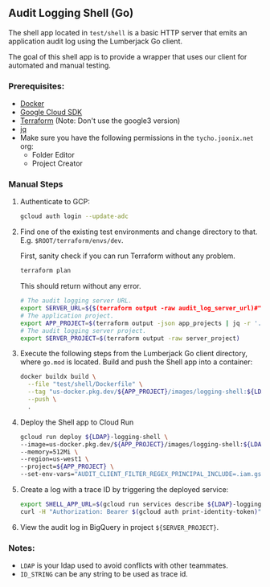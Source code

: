 ## Audit Logging Shell (Go)

The shell app located in `test/shell` is a basic HTTP server that emits an
application audit log using the Lumberjack Go client.

The goal of this shell app is to provide a wrapper that uses our client for
automated and manual testing.

### Prerequisites:

-   [Docker](https://docs.docker.com/get-docker/)
-   [Google Cloud SDK](https://cloud.google.com/sdk/docs/install)
-   [Terraform](https://learn.hashicorp.com/tutorials/terraform/install-cli)
    (Note: Don't use the google3 version)
-   [jq](https://stedolan.github.io/jq/)
-   Make sure you have the following permissions in the `tycho.joonix.net` org:
    -   Folder Editor
    -   Project Creator

### Manual Steps

1.  Authenticate to GCP:

    ```sh
    gcloud auth login --update-adc
    ```

1.  Find one of the existing test environments and change directory to that.
    E.g. `$ROOT/terraform/envs/dev`.

    First, sanity check if you can run Terraform without any problem.

    ```sh
    terraform plan
    ```

    This should return without any error.

    ```sh
    # The audit logging server URL.
    export SERVER_URL=${$(terraform output -raw audit_log_server_url)#"https://"}:443
    # The application project.
    export APP_PROJECT=$(terraform output -json app_projects | jq -r '.[0]')
    # The audit logging server project.
    export SERVER_PROJECT=$(terraform output -raw server_project)
    ```

1.  Execute the following steps from the Lumberjack Go client directory, where
    `go.mod` is located. Build and push the Shell app into a container:

    ```sh
    docker buildx build \
      --file "test/shell/Dockerfile" \
      --tag "us-docker.pkg.dev/${APP_PROJECT}/images/logging-shell:${LDAP}" \
      --push \
      .
    ```

1.  Deploy the Shell app to Cloud Run

    ```sh
    gcloud run deploy ${LDAP}-logging-shell \
    --image=us-docker.pkg.dev/${APP_PROJECT}/images/logging-shell:${LDAP} \
    --memory=512Mi \
    --region=us-west1 \
    --project=${APP_PROJECT} \
    --set-env-vars="AUDIT_CLIENT_FILTER_REGEX_PRINCIPAL_INCLUDE=.iam.gserviceaccount.com$,AUDIT_CLIENT_BACKEND_REMOTE_ADDRESS=${SERVER_URL}"
    ```

1.  Create a log with a trace ID by triggering the deployed service:

    ```sh
    export SHELL_APP_URL=$(gcloud run services describe ${LDAP}-logging-shell --platform managed --region us-west1 --format 'value(status.url)')
    curl -H "Authorization: Bearer $(gcloud auth print-identity-token)" ${SHELL_APP_URL}/?trace_id=${ID_STRING}
    ```

1.  View the audit log in BigQuery in project `${SERVER_PROJECT}`.

### Notes:

-   `LDAP` is your ldap used to avoid conflicts with other teammates.
-   `ID_STRING` can be any string to be used as trace id.

